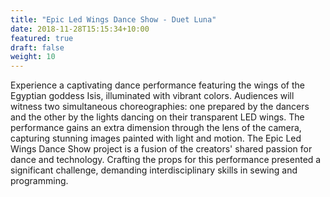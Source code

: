 ```yaml
---
title: "Epic Led Wings Dance Show - Duet Luna"
date: 2018-11-28T15:15:34+10:00
featured: true
draft: false
weight: 10
---
```

Experience a captivating dance performance featuring the wings of the Egyptian goddess Isis, illuminated with vibrant colors. Audiences will witness two simultaneous choreographies: one prepared by the dancers and the other by the lights dancing on their transparent LED wings. The performance gains an extra dimension through the lens of the camera, capturing stunning images painted with light and motion.
The Epic Led Wings Dance Show project is a fusion of the creators' shared passion for dance and technology. Crafting the props for this performance presented a significant challenge, demanding interdisciplinary skills in sewing and programming.
